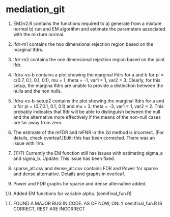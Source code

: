 # mediation_git

1. EM2v2.R contains the functions required to 
 a) generate from a mixture normal
 b) run and EM algorithm and estimate the parameters associated with the mixture normal.

2. lfdr-m1 contains the two dimensional rejection region based on the marginal lfdrs.
3. lfdr-m2 contains the one dimensional rejection region based on the joint lfdr.


4. lfdra-vs-b contains a plot showing the marginal lfdrs for a and b for pi = c(0.7, 0.1, 0.1, 0.1), mu = 1, theta = -1, var1 = 1, var2 = 3. 
Clearly, for this setup, the margina lfdrs are unable to provide a distinction between the nulls and the non nulls.

5. lfdra-vs-b-setup2 contains the plot showing the marginal lfdrs for a and b for pi = (0.7,0.1, 0.1, 0.1) and mu = 3, theta = -3, var1 = 1, var2 = 2. This probably indicates that lfdr will be able to distinguish between the null and the alternative more effectively if the means of the non-null cases are far away from zero. 

6. The estimate of the mFDR and mFNR in the 2d method is incorrect. (For details, check overleaf.)Edit: this has been corrected. There was an issue with 1/m.

7. (11/7) Currently the EM function still has issues with estimating sigma_a and sigma_b. Update: This issue has been fixed.
8. sparse_alt.csv and dense_alt.csv contains FDR and Power for sparse and dense alternative. Details and graphs in overleaf.
9. Power and FDR graphs for sparse and dense alternative added.
10. Added EM functions for variable alpha. (semifinal_fun.R)
11. FOUND A MAJOR BUG IN CODE. AS OF NOW, ONLY semifinal_fun.R IS CORRECT, REST ARE INCORRECT
